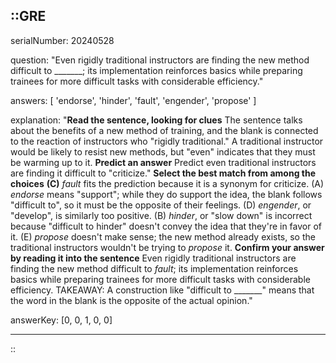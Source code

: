 ::GRE
---

serialNumber: 20240528

question: "Even rigidly traditional instructors are finding the new method difficult to _______; its implementation reinforces basics while preparing trainees for more difficult tasks with considerable efficiency."

answers: [
  'endorse',
  'hinder',
  'fault',
  'engender',
  'propose'
]

explanation: "<strong>Read the sentence, looking for clues</strong> The sentence talks about the benefits of a new method of training, and the blank is connected to the reaction of instructors who \"rigidly traditional.\" A traditional instructor would be likely to resist new methods, but \"even\" indicates that they must be warming up to it. <strong>Predict an answer</strong> Predict even traditional instructors are finding it difficult to \"criticize.\" <strong>Select the best match from among the choices</strong> <strong>(C)</strong> <i>fault</i> fits the prediction because it is a synonym for criticize. (A) <i>endorse</i> means \"support\"; while they do support the idea, the blank follows \"difficult to\", so it must be the opposite of their feelings. (D) <i>engender</i>, or \"develop\", is similarly too positive. (B) <i>hinder</i>, or \"slow down\" is incorrect because \"difficult to hinder\" doesn't convey the idea that they're in favor of it. (E) <i>propose</i> doesn't make sense; the new method already exists, so the traditional instructors wouldn't be trying to <i>propose</i> it. <strong>Confirm your answer by reading it into the sentence</strong> Even rigidly traditional instructors are finding the new method difficult to <i>fault</i>; its implementation reinforces basics while preparing trainees for more difficult tasks with considerable efficiency. TAKEAWAY: A construction like \"difficult to _______\" means that the word in the blank is the opposite of the actual opinion."

answerKey: [0, 0, 1, 0, 0]

---
::